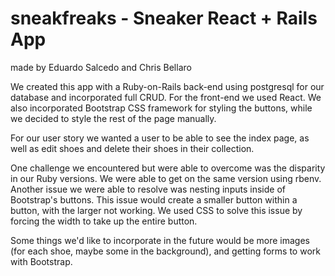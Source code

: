 # sneakfreaks - Sneaker React + Rails App
made by Eduardo Salcedo and Chris Bellaro

We created this app with a Ruby-on-Rails back-end using postgresql for our database and incorporated full CRUD. For the front-end we used React. We also incorporated Bootstrap CSS framework for styling the buttons, while we decided to style the rest of the page manually.

For our user story we wanted a user to be able to see the index page, as well as edit shoes and delete their shoes in their collection.

One challenge we encountered but were able to overcome was the disparity in our Ruby versions. We were able to get on the same version using rbenv. Another issue we were able to resolve was nesting inputs inside of Bootstrap's buttons. This issue would create a smaller button within a button, with the larger not working. We used CSS to solve this issue by forcing the width to take up the entire button.

Some things we'd like to incorporate in the future would be more images (for each shoe, maybe some in the background), and getting forms to work with Bootstrap.
